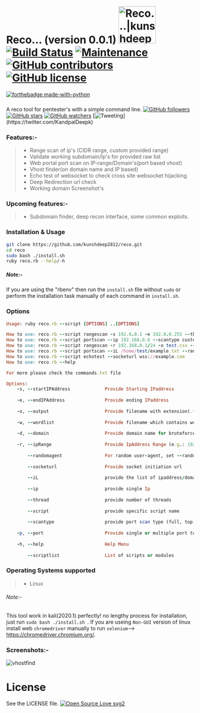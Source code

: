 # Reco... (version 0.0.1)  <a href="https://kunshdeep.com"><img src="https://user-images.githubusercontent.com/40362096/78559302-ca3dcd80-7831-11ea-91e4-7161c644d0ef.png" width=100px alt="Reco...|kunshdeep"></a>[![Build Status](https://travis-ci.org/kunshdeep2812/reco.svg?branch=master)](https://travis-ci.org/kunshdeep2812/reco) [![Maintenance](https://img.shields.io/badge/Maintained%3F-yes-green.svg)](https://github.com/kunshdeep2812/reco/pulse) [![GitHub contributors](https://img.shields.io/github/contributors/kunshdeep2812/reco)](https://github.com/kunshdeep2812/reco/graphs/contributors) [![GitHub license](https://img.shields.io/github/license/kunshdeep2812/reco.svg)](https://github.com/kunshdeep2812/reco/blob/master/LICENSE)
[![forthebadge made-with-python](http://ForTheBadge.com/images/badges/made-with-ruby.svg)](https://www.ruby-lang.org/en/)
### 
A reco tool for pentester's with a simple command line.  [![GitHub followers](https://img.shields.io/github/followers/kunshdeep2812.svg?style=social&label=Follow&maxAge=2592000)](https://github.com/kunshdeep2812?tab=followers)   [![GitHub stars](https://img.shields.io/github/stars/kunshdeep2812/reco.svg?style=social&label=Star&maxAge=2592000)](https://github.com/kunshdeep2812/reco/stargazers)   [![GitHub watchers](https://img.shields.io/github/watchers/kunshdeep2812/reco.svg?style=social&label=Watch&maxAge=2592000)](https://github.com/kunshdeep2812/reco/watchers)    [![Tweeting](https://img.shields.io/twitter/url/http/shields.io.svg?)](https://twitter.com/KandpalDeepk)
### Features:-
  > - Range scan of ip's (CIDR range, custom provided range)
  > - Validate working subdomain/Ip's for provided raw list
  > - Web portal port scan on IP-range/Domain's(port based vhost)
  > - Vhost finder(on domain name and IP based)
  > - Echo test of websocket to check cross site websocket hijacking
  > - Deep Redirection url check
  > - Working domain Screenshot's
### Upcoming features:-
> - Subdomain finder, deep recon interface, some common exploits.
### Installation & Usage
```sh
git clone https://github.com/kunshdeep2812/reco.git
cd reco
sudo bash ./install.sh
ruby reco.rb --help/-h
```
##### Note:- 
If you are using the "rbenv" then run the ```install.sh``` file without ```sudo``` or perform the installation task manually of each command in ```install.sh```.

### Options
```ruby
Usage: ruby reco.rb --script [OPTIONS] ..[OPTIONS]

How to use: reco.rb --script rangescan -s 192.0.0.1 -e 192.0.0.255 --thread 10
How to use: reco.rb --script portscan --ip 192.168.0.6 --scantype custom -p 80,443,23 --thread 40
How to use: reco.rb --script rangescan -r 192.168.0.1/24 -o test.csv --thread 10
How to use: reco.rb --script portscan --iL /home/test/example.txt --randomagent true --thread 50 -o example.txt
How to use: reco.rb --script echotest --socketurl wss://example.com
How to use: reco.rb --help

For more please check the commands.txt file

Options: 
    -s, --startIPAddress             Provide Starting IPaddress
                                                                                                                                                                      
    -e, --endIPAddress               Provide ending IPaddress
                                                                                                                                                                      
    -o, --output                     Provide filename with extension(.txt)
                                                                                                                                                                      
    -w, --wordlist                   Provide filename which contains wordlist
                                                                                                                                                                      
    -d, --domain                     Provide domain name for bruteforce subdomain
                                                                                                                                                                      
    -r, --ipRange                    Provide IpAddress Range (e.g.: 192.0.168.1/24)
                                                                                                                                                                      
        --randomagent                For random user-agent, set --randomagent true
                                                                                                                                                                      
        --socketurl                  Provide socket initiation url
                                                                                                                                                                      
        --iL                         provide the list of ipaddress/domain-name file
                                                                                                                                                                      
        --ip                         provide single Ip
                                                                                                                                                                      
        --thread                     provide number of threads
                                                                                                                                                                      
        --script                     provide specific script name
                                                                                                                                                                      
        --scantype                   provide port scan type (full, top, custom)
                                                                                                                                                                      
    -p, --port                       Provide single or multiple port to scan
                                                                                                                                                                      
    -h, --help                       Help Menu
                                                                                                                                                                      
        --scriptlist                 List of scripts or modules

```
### Operating Systems supported
> - Linux
###### Note:- 
This tool work in kali(2020.1) perfectly! no lengthy process for installation, just run ```sudo bash ./install.sh ```.
If you are useing ```Non-GUI``` version of linux install web ```chromedriver``` manually to run ```selenium```--> https://chromedriver.chromium.org/.

### Screenshots:-

![vhostfind](https://user-images.githubusercontent.com/40362096/132621448-908dc886-ea1e-4057-bd2e-8d266c0f3d12.png)

# License
See the LICENSE file. [![Open Source Love svg2](https://badges.frapsoft.com/os/v2/open-source.svg?v=103)](https://github.com/kunshdeep2812/reco/)

